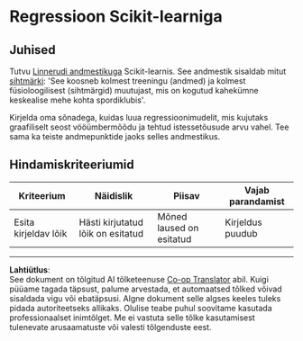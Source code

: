 <!--
CO_OP_TRANSLATOR_METADATA:
{
  "original_hash": "74a5cf83e4ebc302afbcbc4f418afd0a",
  "translation_date": "2025-10-11T11:44:43+00:00",
  "source_file": "2-Regression/1-Tools/assignment.md",
  "language_code": "et"
}
-->
# Regressioon Scikit-learniga

## Juhised

Tutvu [Linnerudi andmestikuga](https://scikit-learn.org/stable/modules/generated/sklearn.datasets.load_linnerud.html#sklearn.datasets.load_linnerud) Scikit-learnis. See andmestik sisaldab mitut [sihtmärki](https://scikit-learn.org/stable/datasets/toy_dataset.html#linnerrud-dataset): 'See koosneb kolmest treeningu (andmed) ja kolmest füsioloogilisest (sihtmärgid) muutujast, mis on kogutud kahekümne keskealise mehe kohta spordiklubis'.

Kirjelda oma sõnadega, kuidas luua regressioonimudelit, mis kujutaks graafiliselt seost vööümbermõõdu ja tehtud istessetõusude arvu vahel. Tee sama ka teiste andmepunktide jaoks selles andmestikus.

## Hindamiskriteeriumid

| Kriteerium                     | Näidislik                           | Piisav                        | Vajab parandamist          |
| ------------------------------ | ----------------------------------- | ----------------------------- | -------------------------- |
| Esita kirjeldav lõik           | Hästi kirjutatud lõik on esitatud   | Mõned laused on esitatud      | Kirjeldus puudub           |

---

**Lahtiütlus**:  
See dokument on tõlgitud AI tõlketeenuse [Co-op Translator](https://github.com/Azure/co-op-translator) abil. Kuigi püüame tagada täpsust, palume arvestada, et automaatsed tõlked võivad sisaldada vigu või ebatäpsusi. Algne dokument selle algses keeles tuleks pidada autoriteetseks allikaks. Olulise teabe puhul soovitame kasutada professionaalset inimtõlget. Me ei vastuta selle tõlke kasutamisest tulenevate arusaamatuste või valesti tõlgenduste eest.